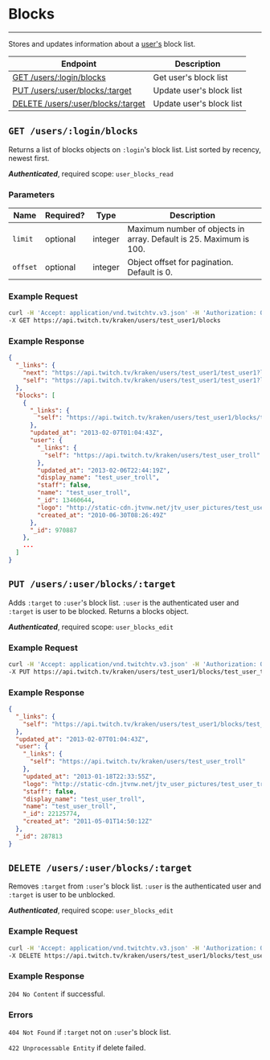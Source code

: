 # Blocks

***

Stores and updates information about a [user's][users] block list.

| Endpoint | Description |
| ---- | --------------- |
| [GET /users/:login/blocks](/v3_resources/blocks.md#get-usersloginblocks) | Get user's block list |
| [PUT /users/:user/blocks/:target](/v3_resources/blocks.md#put-usersuserblockstarget) | Update user's block list |
| [DELETE /users/:user/blocks/:target](/v3_resources/blocks.md#delete-usersuserblockstarget) | Update user's block list |

[users]: /v3_resources/users.md

## `GET /users/:login/blocks`

Returns a list of blocks objects on `:login`'s block list. List sorted by recency, newest first.

*__Authenticated__*, required scope: `user_blocks_read`

### Parameters

<table>
    <thead>
        <tr>
            <th>Name</th>
            <th>Required?</th>
            <th width="50">Type</th>
            <th width=100%>Description</th>
        </tr>
    </thead>
    <tbody>
        <tr>
            <td><code>limit</code></td>
            <td>optional</td>
            <td>integer</td>
            <td>Maximum number of objects in array. Default is 25. Maximum is 100.</td>
        </tr>
        <tr>
            <td><code>offset</code></td>
            <td>optional</td>
            <td>integer</td>
            <td>Object offset for pagination. Default is 0.</td>
        </tr>
    </tbody>
</table>

### Example Request

```bash
curl -H 'Accept: application/vnd.twitchtv.v3.json' -H 'Authorization: OAuth <access_token>' \
-X GET https://api.twitch.tv/kraken/users/test_user1/blocks
```

### Example Response

```json
{
  "_links": {
    "next": "https://api.twitch.tv/kraken/users/test_user1/test_user1?limit=25&offset=25",
    "self": "https://api.twitch.tv/kraken/users/test_user1/test_user1?limit=25&offset=0"
  },
  "blocks": [
    {
      "_links": {
        "self": "https://api.twitch.tv/kraken/users/test_user1/blocks/test_user_troll"
      },
      "updated_at": "2013-02-07T01:04:43Z",
      "user": {
        "_links": {
          "self": "https://api.twitch.tv/kraken/users/test_user_troll"
        },
        "updated_at": "2013-02-06T22:44:19Z",
        "display_name": "test_user_troll",
        "staff": false,
        "name": "test_user_troll",
        "_id": 13460644,
        "logo": "http://static-cdn.jtvnw.net/jtv_user_pictures/test_user_troll-profile_image-9e4de45c9e6744ac-300x300.png",
        "created_at": "2010-06-30T08:26:49Z"
      },
      "_id": 970887
    },
    ...
  ]
}
```

## `PUT /users/:user/blocks/:target`

Adds `:target` to `:user`'s block list. `:user` is the authenticated user and `:target` is user to be blocked. Returns a blocks object.

*__Authenticated__*, required scope: `user_blocks_edit`

### Example Request

```bash
curl -H 'Accept: application/vnd.twitchtv.v3.json' -H 'Authorization: OAuth <access_token>' \
-X PUT https://api.twitch.tv/kraken/users/test_user1/blocks/test_user_troll
```

### Example Response

```json
{
  "_links": {
    "self": "https://api.twitch.tv/kraken/users/test_user1/blocks/test_user_troll"
  },
  "updated_at": "2013-02-07T01:04:43Z",
  "user": {
    "_links": {
      "self": "https://api.twitch.tv/kraken/users/test_user_troll"
    },
    "updated_at": "2013-01-18T22:33:55Z",
    "logo": "http://static-cdn.jtvnw.net/jtv_user_pictures/test_user_troll-profile_image-c3fa99f314dd9477-300x300.jpeg",
    "staff": false,
    "display_name": "test_user_troll",
    "name": "test_user_troll",
    "_id": 22125774,
    "created_at": "2011-05-01T14:50:12Z"
  },
  "_id": 287813
}
```

## `DELETE /users/:user/blocks/:target`

Removes `:target` from `:user`'s block list. `:user` is the authenticated user and `:target` is user to be unblocked.

*__Authenticated__*, required scope: `user_blocks_edit`

### Example Request

```bash
curl -H 'Accept: application/vnd.twitchtv.v3.json' -H 'Authorization: OAuth <access_token>' \
-X DELETE https://api.twitch.tv/kraken/users/test_user1/blocks/test_user_troll
```

### Example Response

`204 No Content` if successful.

### Errors

`404 Not Found` if `:target` not on `:user`'s block list.

`422 Unprocessable Entity` if delete failed.
